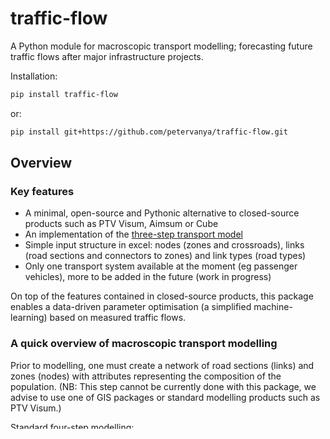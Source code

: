 # traffic-flow

A Python module for macroscopic transport modelling; forecasting future traffic flows after major infrastructure projects.

Installation:
```bash
pip install traffic-flow
```
or:
```bash
pip install git+https://github.com/petervanya/traffic-flow.git
```

## Overview

### Key features
- A minimal, open-source and Pythonic alternative to closed-source products such as PTV Visum, Aimsum or Cube
- An implementation of the [three-step transport model](https://www.transitwiki.org/TransitWiki/index.php/Four-step_travel_model)
- Simple input structure in excel: nodes (zones and crossroads), links (road sections and connectors to zones) and link types (road types)
- Only one transport system available at the moment (eg passenger vehicles), more to be added in the future (work in progress)

On top of the features contained in closed-source products, this package enables a data-driven parameter optimisation (a simplified machine-learning) based on measured traffic flows.

### A quick overview of macroscopic transport modelling
Prior to modelling, one must create a network of road sections (links) and zones (nodes) with attributes representing the composition of the population. (NB: This step cannot be currently done with this package, we advise to use one of GIS packages or standard modelling products such as PTV Visum.)

Standard four-step modelling:
1. Trip generation: decide the demand stratum representing eg people daily travelling to work between zones
2. Trip distribution: compute the travel distance between the zones and distribute the generated trips
3. Mode choice: decide between private and public transport (not available here yet)
4. Assignment: assign the trips between the zones to the road network

On the output, there are traffic flows (eg 20000 vehicles/24h on a specific highway section), which can be compared with measured flows.

Then, a new link representing a new highway section can be added to the network and we can get a prediction for the traffic flow on the link with travel times. This can then serve as input for the cost-benefit analysis to estimate if the new section is worth building.

### Technical details
Multiple graph libraries (backends) exploited to represent the road network:
- [Igraph](https://igraph.org/python/), high-performance with C++ backend (default)
- [NetworkX](https://networkx.org/), purely Pythonic, lower performance

Both directed (default) and undirected networks are available.


## Inputs
The network is represented by three tables (dataframes):
* nodes (zones, crossroads and other point features)
* links (road sections or connectors to zones)
* link types (types of roads specified by their capacities and speeds)

In the simulation, these tables are read into a graph structure, which is then used to compute the shortest paths between zones and perform network assignment.

Each table has a set of columns that must be present:
- nodes: `[id, is_zone, name, pop]` (`pop` represents the population as a basic demand stratum)
- links: `[id, node_from, node_to, type, length]` (ideally also include `count` for traffic flows)
- link types: `[type, type_name, v0, qmax, a, b]`

To better appreciate the logic of the input tables, please download one of the sample inputs (see below).


## Example

### Sample inputs
Several sample networks are available:
* Network 1: minimal setting, 4 zones, 8 links
* Network 2: larger area, 12 zones, 42 links

Loading an example network:
```python
from traffic_flow.sample_networks import load_network_2

df_nodes, df_link_types, df_links = load_network_2()
```

### Reading inputs from PTV Visum
Alternatively, it is possible to load the shapefiles exported from PTV Visum.
Assuming the modelling project is stored in `project-path`, the following shapefiles are required:
- `project-path/myproject_node.SHP`
- `project-path/myproject_zone_centropid.SHP`
- `project-path/myproject_link.SHP`
- `project-path/myproject_connector.SHP`

```python
from traffic_flow.utils import read_inputs_shapefile

basepath = 'project-path'
basename = 'myproject'
df_nodes, df_link_types, df_links = read_inputs_shapefile(basepath, basename)
```

### Simulation
```python
from traffic_flow import MTM  # macroscopic transport model

# initialise the object
model = MTM()

# read the input network data
model.read_data(df_nodes, df_link_types, df_links)

# trip generation, create a demand stratum
# 'pop' is a zone attribute containing population
model.generate("stratum-1", "pop", "pop", 0.5)

# calculate skim (resistance) matrices for distance and time
model.compute_skims()

# trip distribution of demand stratum 'stratum-1' using the gravity model
# distribute the trips exponentially with decay parameter -0.02 
# disutility defined as time 'tcur' computed above as a skim matrix
model.distribute("stratum-1", "tcur", "exp", -0.02)

# assign vehicle flows to network edges (ie road sections) based on real travel time:
model.assign("tcur")
```

As a result of assignment, the `model.df_links` attribute obtains the `q` column with modelled traffic flows.


## Data-driven optimisation of model parameters
As an extra vital feature, which is absent in standard transport modelling software, `traffic-flow` enables tuning the generation and distribution parameters in order to minimise error between predicted and measured traffic flows. This is where machine learning meets transport modelling to leverage the use of cheap data (automatic traffic flow counts) to bypass expensive travel surveys and expert time required for model calibration.

The modelling pipeline now changes as follows:
```python
from traffic_flow import MTM

model = MTM()
model.read_data(df_nodes, df_link_types, df_links)
model.generate("stratum-1", "pop", "pop", 0.5)  # parameter
model.compute_skims()
model.distribute("stratum-1", "tcur", "exp", -0.02)  # parameter

# optimise using 10 iterations
model.optimise(n_iter=10)
```

Get the results:
```python
>>> print(model.opt_params)
```
|           |   attr_param |   dist_param |
|:----------|-------------:|-------------:|
| stratum-1 |     0.699951 |   -0.0581738 |

After optimisation, trip generation changed to 0.7 and the distribution exponent to -0.06 respectively.

The objective function is the [GEH function](https://en.wikipedia.org/wiki/GEH_statistic).

Currently [dual annealing](https://docs.scipy.org/doc/scipy/reference/generated/scipy.optimize.dual_annealing.html)
is the only available global optimisation method, others can be added upon request.


## Contributions
- Katarína Šimková, University of Glasgow/Vrije Universiteit Brussel

Started as a side project during an internship at the Ministry of Finance of Slovakia.

To contribute, please fork the repo, make *reasonable* changes (ideally contact me at `peter.vanya~gmail` before) and create a pull request.
